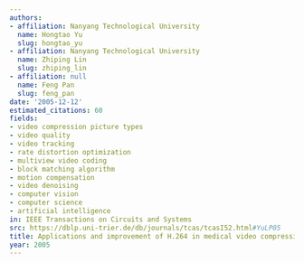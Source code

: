 ```yaml
---
authors:
- affiliation: Nanyang Technological University
  name: Hongtao Yu
  slug: hongtao_yu
- affiliation: Nanyang Technological University
  name: Zhiping Lin
  slug: zhiping_lin
- affiliation: null
  name: Feng Pan
  slug: feng_pan
date: '2005-12-12'
estimated_citations: 60
fields:
- video compression picture types
- video quality
- video tracking
- rate distortion optimization
- multiview video coding
- block matching algorithm
- motion compensation
- video denoising
- computer vision
- computer science
- artificial intelligence
in: IEEE Transactions on Circuits and Systems
src: https://dblp.uni-trier.de/db/journals/tcas/tcasI52.html#YuLP05
title: Applications and improvement of H.264 in medical video compression
year: 2005
---
```

